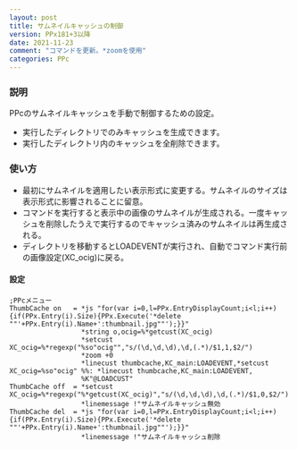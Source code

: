 ```yaml
---
layout: post
title: サムネイルキャッシュの制御
version: PPx181+3以降
date: 2021-11-23
comment: "コマンドを更新。*zoomを使用"
categories: PPc
---
```

### 説明
PPcのサムネイルキャッシュを手動で制御するための設定。
- 実行したディレクトリでのみキャッシュを生成できます。
- 実行したディレクトリ内のキャッシュを全削除できます。

### 使い方
- 最初にサムネイルを適用したい表示形式に変更する。サムネイルのサイズは表示形式に影響されることに留意。
- コマンドを実行すると表示中の画像のサムネイルが生成される。一度キャッシュを削除したうえで実行するのでキャッシュ済みのサムネイルは再生成される。
- ディレクトリを移動するとLOADEVENTが実行され、自動でコマンド実行前の画像設定(XC\_ocig)に戻る。

#### 設定
```clean
;PPcメニュー
ThumbCache on   = *js "for(var i=0,l=PPx.EntryDisplayCount;i<l;i++){if(PPx.Entry(i).Size){PPx.Execute('*delete ""'+PPx.Entry(i).Name+':thumbnail.jpg""');}}"
                  *string o,ocig=%*getcust(XC_ocig)
                  *setcust XC_ocig=%*regexp("%so"ocig"","s/(\d,\d,\d),\d,(.*)/$1,1,$2/")
                  *zoom +0
                  *linecust thumbcache,KC_main:LOADEVENT,*setcust XC_ocig=%so"ocig" %%: *linecust thumbcache,KC_main:LOADEVENT,
                  %K"@LOADCUST"
ThumbCache off  = *setcust XC_ocig=%*regexp("%*getcust(XC_ocig)","s/(\d,\d,\d),\d,(.*)/$1,0,$2/")
                  *linemessage !"サムネイルキャッシュ無効
ThumbCache del  = *js "for(var i=0,l=PPx.EntryDisplayCount;i<l;i++){if(PPx.Entry(i).Size){PPx.Execute('*delete ""'+PPx.Entry(i).Name+':thumbnail.jpg""');}}"
                  *linemessage !"サムネイルキャッシュ削除
```
